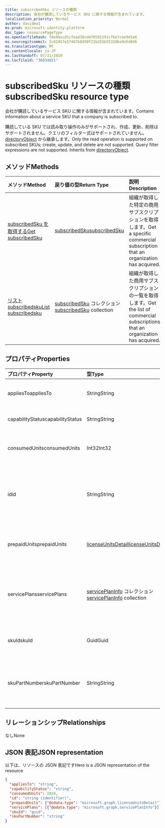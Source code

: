 ```yaml
---
title: subscribedSku リソースの種類
description: 会社が購読しているサービス SKU に関する情報が含まれています。
localization_priority: Normal
author: davidmu1
ms.prod: microsoft-identity-platform
doc_type: resourcePageType
ms.openlocfilehash: f0e99acd1cfead36cd4f0591591cfbe7cee9d1e6
ms.sourcegitcommit: 2c62457e57467b8d50f21b255b553106a9a5d8d6
ms.translationtype: MT
ms.contentlocale: ja-JP
ms.lasthandoff: 07/31/2019
ms.locfileid: "36034021"
---
```

# <a name="subscribedsku-resource-type"></a><span data-ttu-id="d3afa-103">subscribedSku リソースの種類</span><span class="sxs-lookup"><span data-stu-id="d3afa-103">subscribedSku resource type</span></span>

<span data-ttu-id="d3afa-104">会社が購読しているサービス SKU に関する情報が含まれています。</span><span class="sxs-lookup"><span data-stu-id="d3afa-104">Contains information about a service SKU that a company is subscribed to.</span></span>

<span data-ttu-id="d3afa-p101">購読している SKU では読み取り操作のみがサポートされ、作成、更新、削除はサポートされません。クエリのフィルター式はサポートされていません。[directoryObject](directoryobject.md) から継承します。</span><span class="sxs-lookup"><span data-stu-id="d3afa-p101">Only the read operation is supported on subscribed SKUs; create, update, and delete are not supported. Query filter expressions are not supported. Inherits from [directoryObject](directoryobject.md).</span></span>

## <a name="methods"></a><span data-ttu-id="d3afa-108">メソッド</span><span class="sxs-lookup"><span data-stu-id="d3afa-108">Methods</span></span>
| <span data-ttu-id="d3afa-109">メソッド</span><span class="sxs-lookup"><span data-stu-id="d3afa-109">Method</span></span>           | <span data-ttu-id="d3afa-110">戻り値の型</span><span class="sxs-lookup"><span data-stu-id="d3afa-110">Return Type</span></span>    |<span data-ttu-id="d3afa-111">説明</span><span class="sxs-lookup"><span data-stu-id="d3afa-111">Description</span></span>|
|:---------------|:--------|:----------|
|[<span data-ttu-id="d3afa-112">subscribedSku を取得する</span><span class="sxs-lookup"><span data-stu-id="d3afa-112">Get subscribedSku</span></span>](../api/subscribedsku-get.md) | [<span data-ttu-id="d3afa-113">subscribedSku</span><span class="sxs-lookup"><span data-stu-id="d3afa-113">subscribedSku</span></span>](subscribedsku.md) |<span data-ttu-id="d3afa-114">組織が取得した特定の商用サブスクリプションを取得します。</span><span class="sxs-lookup"><span data-stu-id="d3afa-114">Get a specific commercial subscription that an organization has acquired.</span></span>|
|[<span data-ttu-id="d3afa-115">リスト subscribedsku</span><span class="sxs-lookup"><span data-stu-id="d3afa-115">List subscribedsku</span></span>](../api/subscribedsku-list.md) | <span data-ttu-id="d3afa-116">[subscribedSku](subscribedsku.md) コレクション</span><span class="sxs-lookup"><span data-stu-id="d3afa-116">[subscribedSku](subscribedsku.md) collection</span></span> |<span data-ttu-id="d3afa-117">組織が取得した商用サブスクリプションの一覧を取得します。</span><span class="sxs-lookup"><span data-stu-id="d3afa-117">Get the list of commercial subscriptions that an organization has acquired.</span></span>|

## <a name="properties"></a><span data-ttu-id="d3afa-118">プロパティ</span><span class="sxs-lookup"><span data-stu-id="d3afa-118">Properties</span></span>
| <span data-ttu-id="d3afa-119">プロパティ</span><span class="sxs-lookup"><span data-stu-id="d3afa-119">Property</span></span>     | <span data-ttu-id="d3afa-120">型</span><span class="sxs-lookup"><span data-stu-id="d3afa-120">Type</span></span>   |<span data-ttu-id="d3afa-121">説明</span><span class="sxs-lookup"><span data-stu-id="d3afa-121">Description</span></span>|
|:---------------|:--------|:----------|
|<span data-ttu-id="d3afa-122">appliesTo</span><span class="sxs-lookup"><span data-stu-id="d3afa-122">appliesTo</span></span>|<span data-ttu-id="d3afa-123">String</span><span class="sxs-lookup"><span data-stu-id="d3afa-123">String</span></span>| <span data-ttu-id="d3afa-124">"User" や "Company" など。</span><span class="sxs-lookup"><span data-stu-id="d3afa-124">For example, "User" or "Company".</span></span> |
|<span data-ttu-id="d3afa-125">capabilityStatus</span><span class="sxs-lookup"><span data-stu-id="d3afa-125">capabilityStatus</span></span>|<span data-ttu-id="d3afa-126">String</span><span class="sxs-lookup"><span data-stu-id="d3afa-126">String</span></span>| <span data-ttu-id="d3afa-127">たとえば、"有効" です。</span><span class="sxs-lookup"><span data-stu-id="d3afa-127">For example, "Enabled".</span></span> |
|<span data-ttu-id="d3afa-128">consumedUnits</span><span class="sxs-lookup"><span data-stu-id="d3afa-128">consumedUnits</span></span>|<span data-ttu-id="d3afa-129">Int32</span><span class="sxs-lookup"><span data-stu-id="d3afa-129">Int32</span></span>| <span data-ttu-id="d3afa-130">割り当てられたライセンスの数。</span><span class="sxs-lookup"><span data-stu-id="d3afa-130">The number of licenses that have been assigned.</span></span> |
|<span data-ttu-id="d3afa-131">id</span><span class="sxs-lookup"><span data-stu-id="d3afa-131">id</span></span>|<span data-ttu-id="d3afa-132">String</span><span class="sxs-lookup"><span data-stu-id="d3afa-132">String</span></span>| <span data-ttu-id="d3afa-133">購読している SKU オブジェクトの一意識別子。</span><span class="sxs-lookup"><span data-stu-id="d3afa-133">The unique identifier for the subscribed sku object.</span></span> <span data-ttu-id="d3afa-134">キー。 null 許容ではありません。</span><span class="sxs-lookup"><span data-stu-id="d3afa-134">Key, not nullable.</span></span> |
|<span data-ttu-id="d3afa-135">prepaidUnits</span><span class="sxs-lookup"><span data-stu-id="d3afa-135">prepaidUnits</span></span>|[<span data-ttu-id="d3afa-136">licenseUnitsDetail</span><span class="sxs-lookup"><span data-stu-id="d3afa-136">licenseUnitsDetail</span></span>](licenseunitsdetail.md)| <span data-ttu-id="d3afa-137">プリペイド ライセンスの数と状態に関する情報。</span><span class="sxs-lookup"><span data-stu-id="d3afa-137">Information about the number and status of prepaid licenses.</span></span> |
|<span data-ttu-id="d3afa-138">servicePlans</span><span class="sxs-lookup"><span data-stu-id="d3afa-138">servicePlans</span></span>|<span data-ttu-id="d3afa-139">[servicePlanInfo](serviceplaninfo.md) コレクション</span><span class="sxs-lookup"><span data-stu-id="d3afa-139">[servicePlanInfo](serviceplaninfo.md) collection</span></span>| <span data-ttu-id="d3afa-140">SKU と併用できるサービス プランに関する情報。</span><span class="sxs-lookup"><span data-stu-id="d3afa-140">Information about the service plans that are available with the SKU.</span></span> <span data-ttu-id="d3afa-141">Null 許容ではない</span><span class="sxs-lookup"><span data-stu-id="d3afa-141">Not nullable</span></span> |
|<span data-ttu-id="d3afa-142">skuId</span><span class="sxs-lookup"><span data-stu-id="d3afa-142">skuId</span></span>|<span data-ttu-id="d3afa-143">Guid</span><span class="sxs-lookup"><span data-stu-id="d3afa-143">Guid</span></span>| <span data-ttu-id="d3afa-144">サービス SKU の一意識別子 (GUID)。</span><span class="sxs-lookup"><span data-stu-id="d3afa-144">The unique identifier (GUID) for the service SKU.</span></span> |
|<span data-ttu-id="d3afa-145">skuPartNumber</span><span class="sxs-lookup"><span data-stu-id="d3afa-145">skuPartNumber</span></span>|<span data-ttu-id="d3afa-146">String</span><span class="sxs-lookup"><span data-stu-id="d3afa-146">String</span></span>| <span data-ttu-id="d3afa-147">SKU 部品番号。"AAD_PREMIUM" や "RMSBASIC" など。</span><span class="sxs-lookup"><span data-stu-id="d3afa-147">The SKU part number; for example: "AAD_PREMIUM" or "RMSBASIC".</span></span> |

## <a name="relationships"></a><span data-ttu-id="d3afa-148">リレーションシップ</span><span class="sxs-lookup"><span data-stu-id="d3afa-148">Relationships</span></span>
<span data-ttu-id="d3afa-149">なし</span><span class="sxs-lookup"><span data-stu-id="d3afa-149">None</span></span>

## <a name="json-representation"></a><span data-ttu-id="d3afa-150">JSON 表記</span><span class="sxs-lookup"><span data-stu-id="d3afa-150">JSON representation</span></span>

<span data-ttu-id="d3afa-151">以下は、リソースの JSON 表記です</span><span class="sxs-lookup"><span data-stu-id="d3afa-151">Here is a JSON representation of the resource</span></span>

<!--{
  "blockType": "resource",
  "optionalProperties": [],
  "keyProperty": "id",
  "baseType": "microsoft.graph.entity",
  "@odata.type": "microsoft.graph.subscribedSku",
  "@odata.annotations": [
    {
      "capabilities": {
        "skippable": false,
        "toppable": false,
        "countable": false,
        "expandable": false,
        "filterable": false,
        "referenceable": false,
        "selectable": false
      }
    }
  ]
}-->

```json
{
  "appliesTo": "string",
  "capabilityStatus": "string",
  "consumedUnits": 1024,
  "id": "string (identifier)",
  "prepaidUnits": {"@odata.type": "microsoft.graph.licenseUnitsDetail"},
  "servicePlans": [{"@odata.type": "microsoft.graph.servicePlanInfo"}],
  "skuId": "guid",
  "skuPartNumber": "string"
}

```
<!-- uuid: 8fcb5dbc-d5aa-4681-8e31-b001d5168d79
2015-10-25 14:57:30 UTC -->
<!-- {
  "type": "#page.annotation",
  "description": "subscribedSku resource",
  "keywords": "",
  "section": "documentation",
  "tocPath": ""
}-->
